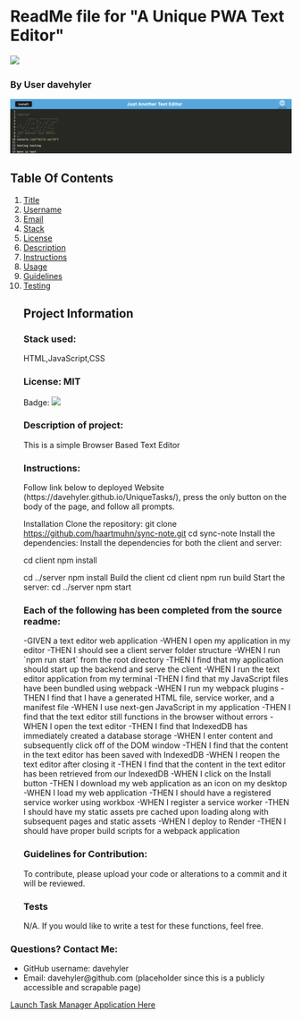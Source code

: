 <h1 id="title">ReadMe file for "A Unique PWA Text Editor"</h1><img src = "https://badgen.net/badge/license/MIT">
<h3>By User davehyler</h3>
<!-- Optional Screenshot will show if user places one within the same directory as this readme. -->
<p><a href = "https://davehyler.github.io/UniqueTasks"><img src = "screenshot.png"></a></p> 
<nav>
<h2>Table Of Contents</h2>
<ol>
<li><a href="#title">Title</a></li>
<li><a href="#username">Username</a></li>
<li><a href="#email">Email</a></li>
<li><a href="#stack">Stack</a></li>
<li><a href="#license">License</a></li>
<li><a href="#description">Description</a></li>
<li><a href="#instructions">Instructions</a></li>
<li><a href="#usage">Usage</a></li>
<li><a href="#guidelines">Guidelines</a></li>
<li><a href="#testing">Testing</a></li>
</ol>
</nav>
<ul class="list-group">
<h2>Project Information</h2>
<h3 id="stack">Stack used:</h3>
<p>HTML,JavaScript,CSS</p>
<h3 id="license">License: MIT</h3>
<p>Badge: <a href = "https://opensource.org/license/mit"><img src = "https://badgen.net/badge/license/MIT"></a></p>
<h3 id="description">Description of project:</h3>
<p>This is a simple Browser Based Text Editor</p>
<h3 id="instructions">Instructions:</h3>
<p>Follow link below to deployed Website (https://davehyler.github.io/UniqueTasks/), press the only button on the body of the page, and follow all prompts.

Installation
Clone the repository:
git clone https://github.com/haartmuhn/sync-note.git
cd sync-note
Install the dependencies:
Install the dependencies for both the client and server:

cd client
npm install

cd ../server
npm install
Build the client
cd client
npm run build
Start the server:
cd ../server
npm start

</p>
<h3 id="usage">Each of the following has been completed from the source readme:</h3>
-GIVEN a text editor web application
-WHEN I open my application in my editor
-THEN I should see a client server folder structure
-WHEN I run `npm run start` from the root directory
-THEN I find that my application should start up the backend and serve the client
-WHEN I run the text editor application from my terminal
-THEN I find that my JavaScript files have been bundled using webpack
-WHEN I run my webpack plugins
-THEN I find that I have a generated HTML file, service worker, and a manifest file
-WHEN I use next-gen JavaScript in my application
-THEN I find that the text editor still functions in the browser without errors
-WHEN I open the text editor
-THEN I find that IndexedDB has immediately created a database storage
-WHEN I enter content and subsequently click off of the DOM window
-THEN I find that the content in the text editor has been saved with IndexedDB
-WHEN I reopen the text editor after closing it
-THEN I find that the content in the text editor has been retrieved from our IndexedDB
-WHEN I click on the Install button
-THEN I download my web application as an icon on my desktop
-WHEN I load my web application
-THEN I should have a registered service worker using workbox
-WHEN I register a service worker
-THEN I should have my static assets pre cached upon loading along with subsequent pages and static assets
-WHEN I deploy to Render
-THEN I should have proper build scripts for a webpack application

<p>
<h3 id="guidelines">Guidelines for Contribution:</h3>
<p>To contribute, please upload your code or alterations to a commit and it will be reviewed.</p>
<h3 id="testing">Tests</h3>
<p>N/A. If you would like to write a test for these functions, feel free.</p>
</ul>
<h3>Questions? Contact Me:</h3>
<ul class="list-group">
<li class="list-group-item" id="username">GitHub username: davehyler</li>
<li class="list-group-item" id="email">Email:  davehyler@github.com (placeholder since this is a publicly accessible and scrapable page)</li>
</ul>
<a href = "https://davehyler.github.io/UniqueTasks">Launch Task Manager Application Here</a>
